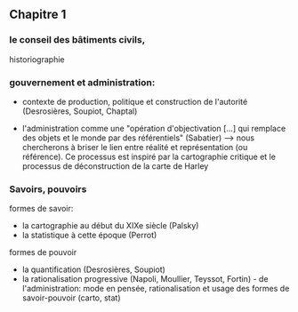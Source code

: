 ## Chapitre 1

### le conseil des bâtiments civils,

historiographie

### gouvernement et administration: 

- contexte de production, politique et construction de l'autorité (Desrosières, Soupiot, Chaptal) 

- l'administration comme une "opération d'objectivation [...] qui remplace des objets et le monde par des référentiels" (Sabatier) --> nous chercherons à briser le lien entre réalité et représentation (ou référence). Ce processus est inspiré par la cartographie critique et le processus de déconstruction de la carte de Harley

### Savoirs, pouvoirs

formes de savoir:

- la cartographie au début du XIXe siècle (Palsky)
- la statistique à cette époque (Perrot) 

formes de pouvoir

- la quantification (Desrosières, Soupiot)
- la rationalisation progressive (Napoli, Moullier, Teyssot, Fortin) - de l'administration:  mode en pensée, rationalisation et usage des formes de savoir-pouvoir (carto, stat)

### 